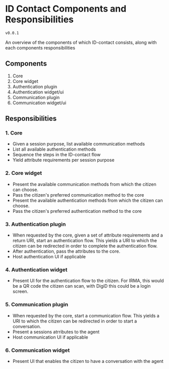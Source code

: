 # ID Contact Components and Responsibilities
`v0.0.1`

An overview of the components of which ID-contact consists, along with each components responsibilities

## Components
 1. Core
 2. Core widget
 3. Authentication plugin
 4. Authentication widget/ui
 5. Communication plugin
 6. Communication widget/ui

## Responsibilities

### 1. Core
- Given a session purpose, list available communication methods
- List all available authentication methods
- Sequence the steps in the ID-contact flow
- Yield attribute requirements per session purpose

### 2. Core widget
- Present the available communication methods from which the citizen can choose.
- Pass the citizen's preferred communication method to the core
- Present the available authentication methods from which the citizen can choose.
- Pass the citizen's preferred authentication method to the core

### 3. Authentication plugin
- When requested by the core, given a set of attribute requirements and a return URI, start an authentication flow. This yields a URI to which the citizen can be redirected in order to complete the authentication flow.
- After authentication, pass the attributes to the core.
- Host authentication UI if applicable

### 4. Authentication widget
- Present UI for the authentication flow to the citizen. For IRMA, this would be a QR code the citizen can scan, with DigiD this could be a login screen.

### 5. Communication plugin
- When requested by the core, start a communication flow. This yields a URI to which the citizen can be redirected in order to start a conversation.
- Present a sessions atrributes to the agent
- Host communication UI if applicable

### 6. Communication widget
- Present UI that enables the citizen to have a conversation with the agent